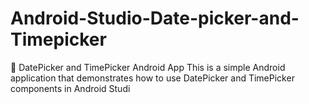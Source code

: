 # Android-Studio-Date-picker-and-Timepicker
📆 DatePicker and TimePicker Android App This is a simple Android application that demonstrates how to use DatePicker and TimePicker components in Android Studi
